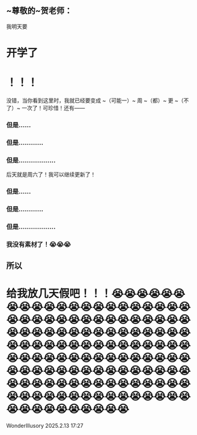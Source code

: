 ## ~尊敬的~贺老师：
我明天要
# 开学了
# ！！！
没错，当你看到这里时，我就已经要变成 ~（可能一）~ 周 ~（都）~ 更 ~（不了）~ 一次了！可珍惜！还有——
### 但是……
### 但是…………
### 但是………………
后天就是周六了！我可以继续更新了！
### 但是……
### 但是…………
### 但是………………
### 我没有素材了！😭😭😭
## 所以
# 给我放几天假吧！！！😭😭😭😭😭😭😭😭😭😭😭😭😭😭😭😭😭😭😭😭😭😭😭😭😭😭😭😭😭😭😭😭😭😭😭😭😭😭😭😭😭😭😭😭😭😭😭😭😭😭😭😭😭😭😭😭😭😭😭😭😭😭😭😭😭😭😭😭😭😭😭😭😭😭😭😭😭😭😭😭😭😭😭😭😭😭😭😭😭😭😭😭😭😭😭😭😭😭😭😭😭😭😭😭😭😭😭😭😭😭😭😭😭😭😭😭😭😭😭😭😭😭😭😭😭😭😭😭😭😭😭😭😭😭😭😭

WonderIllusory
2025.2.13 17:27